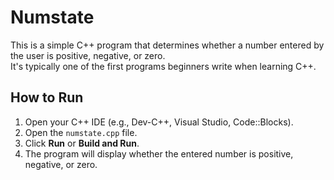 # Numstate

This is a simple C++ program that determines whether a number entered by the user is positive, negative, or zero.  
It's typically one of the first programs beginners write when learning C++.

## How to Run

1. Open your C++ IDE (e.g., Dev-C++, Visual Studio, Code::Blocks).
2. Open the `numstate.cpp` file.
3. Click **Run** or **Build and Run**.
4. The program will display whether the entered number is positive, negative, or zero.
